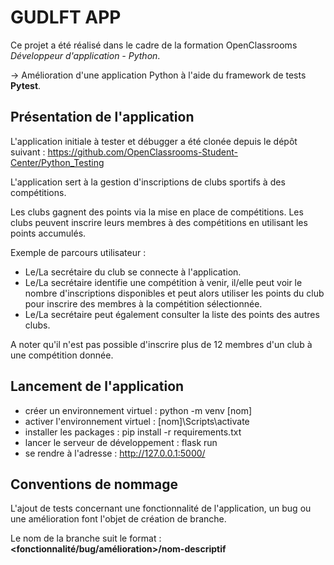 # GUDLFT APP

Ce projet a été réalisé dans le cadre de la formation OpenClassrooms *Développeur d'application - Python*.

→ Amélioration d'une application Python à l'aide du framework de tests **Pytest**.

## Présentation de l'application

L'application initiale à tester et débugger a été clonée depuis le dépôt suivant : https://github.com/OpenClassrooms-Student-Center/Python_Testing

L'application sert à la gestion d'inscriptions de clubs sportifs à des compétitions.

Les clubs gagnent des points via la mise en place de compétitions. Les clubs peuvent inscrire leurs membres à des compétitions en utilisant les points accumulés.

Exemple de parcours utilisateur :

- Le/La secrétaire du club se connecte à l'application.
- Le/La secrétaire identifie une compétition à venir, il/elle peut voir le nombre d'inscriptions disponibles et peut alors utiliser les points du club pour inscrire des membres à la compétition sélectionnée.
- Le/La secrétaire peut également consulter la liste des points des autres clubs.

A noter qu'il n'est pas possible d'inscrire plus de 12 membres d'un club à une compétition donnée.

## Lancement de l'application
- créer un environnement virtuel : python -m venv [nom]
- activer l'environnement virtuel : [nom]\Scripts\activate
- installer les packages : pip install -r requirements.txt
- lancer le serveur de développement : flask run
- se rendre à l'adresse : http://127.0.0.1:5000/

## Conventions de nommage

L'ajout de tests concernant une fonctionnalité de l'application, un bug ou une amélioration font l'objet de création de branche.

Le nom de la branche suit le format : **<fonctionnalité/bug/amélioration>/nom-descriptif**
